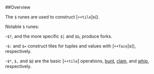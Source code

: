 ##Overview

The `$` runes are used to construct [`++tile`]s().

Notable `$` runes:

-`$?`, and the more specific `$|` and `$&`, produce forks.

-`$:` and `$=` construct tiles for tuples and values with [`++face`]s(), respectively.

-`$*`, `$,` and `$@` are the basic [`++tile`] operations, [bunt](), [clam](), and [whip](), respectively.
